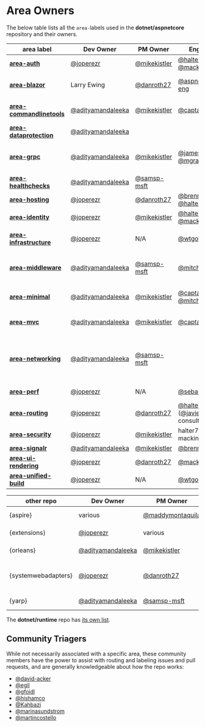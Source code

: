 # Area Owners

The below table lists all the `area-`labels used in the **dotnet/aspnetcore** repository and their owners.


| area label                                                                                                                    | Dev Owner                                                | PM Owner                                               | Engineers                                                                                        | Description                                                                                                                                                            |
| ----------------------------------------------------------------------------------------------------------------------------- | -------------------------------------------------------- | ------------------------------------------------------ | ------------------------------------------------------------------------------------------------ | ---------------------------------------------------------------------------------------------------------------------------------------------------------------------- |
| **[area-auth](https://github.com/dotnet/aspnetcore/issues?q=is%3Aissue+is%3Aopen+label%3Aarea-auth)**                         | [@joperezr](https://github.com/joperezr)                 | [@mikekistler](https://github.com/mikekistler)         | [@halter73](https://github.com/halter73)  [@mackinnonbuck](https://github.com/mackinnonbuck)     | Authn, Authz, OAuth, OIDC, Bearer                                                                                                                                      |
| **[area-blazor](https://github.com/dotnet/aspnetcore/issues?q=is%3Aissue+is%3Aopen+label%3Aarea-blazor)**                     | Larry Ewing                                              | [@danroth27](https://github.com/danroth27)             | [@aspnet-blazor-eng](https://github.com/aspnet-blazor-eng)                                       | Blazor, Razor Components (WASM issues may be moved to dotnet/runtime repo)                                                                                             |
| **[area-commandlinetools](https://github.com/dotnet/aspnetcore/issues?q=is%3Aissue+is%3Aopen+label%3Aarea-commandlinetools)** | [@adityamandaleeka](https://github.com/adityamandaleeka) | [@mikekistler](https://github.com/mikekistler)         | [@captainsafia](https://github.com/captainsafia)                                                 | Command line tools, dotnet-dev-certs, dotnet-user-jwts, and OpenAPI                                                                                                    |
| **[area-dataprotection](https://github.com/dotnet/aspnetcore/issues?q=is%3Aissue+is%3Aopen+label%3Aarea-dataprotection)**     | [@adityamandaleeka](https://github.com/adityamandaleeka) |                                                        |                                                                                                  | DataProtection                                                                                                                                                         |
| **[area-grpc](https://github.com/dotnet/aspnetcore/issues?q=is%3Aissue+is%3Aopen+label%3Aarea-grpc)**                         | [@adityamandaleeka](https://github.com/adityamandaleeka) | [@mikekistler](https://github.com/mikekistler)         | [@jamesnk](https://github.com/jamesnk)  [@mgravell](https://github.com/mgravell)                 | GRPC wire-up, templates (library itself is  https://github.com/grpc/grpc-dotnet)                                                                                       |
| **[area-healthchecks](https://github.com/dotnet/aspnetcore/issues?q=is%3Aissue+is%3Aopen+label%3Aarea-healthchecks)**         | [@adityamandaleeka](https://github.com/adityamandaleeka) | [@samsp-msft](https://github.com/samsp-msft)           |                                                                                                  | Healthchecks (some bugs also in Extensions repo)                                                                                                                       |
| **[area-hosting](https://github.com/dotnet/aspnetcore/issues?q=is%3Aissue+is%3Aopen+label%3Aarea-hosting)**                   | [@joperezr](https://github.com/joperezr)                 | [@danroth27](https://github.com/danroth27)             | [@brennanconroy](https://github.com/brennanconroy)  [@halter73](https://github.com/halter73)     | Includes Hosting                                                                                                                                                       |
| **[area-identity](https://github.com/dotnet/aspnetcore/issues?q=is%3Aissue+is%3Aopen+label%3Aarea-identity)**                 | [@joperezr](https://github.com/joperezr)                 | [@mikekistler](https://github.com/mikekistler)         | [@halter73](https://github.com/halter73)  [@mackinnonbuck](https://github.com/mackinnonbuck)     | Identity and providers                                                                                                                                                 |
| **[area-infrastructure](https://github.com/dotnet/aspnetcore/issues?q=is%3Aissue+is%3Aopen+label%3Aarea-infrastructure)**     | [@joperezr](https://github.com/joperezr)                 | N/A                                                    | [@wtgodbe](https://github.com/wtgodbe)                                                           | MSBuild projects/targets, build scripts, CI, Installers and shared framework                                                                                           |
| **[area-middleware](https://github.com/dotnet/aspnetcore/issues?q=is%3Aissue+is%3Aopen+label%3Aarea-middleware)**             | [@adityamandaleeka](https://github.com/adityamandaleeka) | [@samsp-msft](https://github.com/samsp-msft)           | [@mitchdenny](https://github.com/mitchdenny)                                                     | URL rewrite, redirect, response cache/compression, session, caching, and other general middlewares                                                                     |
| **[area-minimal](https://github.com/dotnet/aspnetcore/issues?q=is%3Aissue+is%3Aopen+label%3Aarea-minimal)**                   | [@adityamandaleeka](https://github.com/adityamandaleeka) | [@mikekistler](https://github.com/mikekistler)         | [@captainsafia](https://github.com/captainsafia)  [@mitchdenny](https://github.com/mitchdenny)   | Includes minimal APIs, endpoint filters, parameter binding, request delegate generator etc                                                                             |
| **[area-mvc](https://github.com/dotnet/aspnetcore/issues?q=is%3Aissue+is%3Aopen+label%3Aarea-mvc)**                           | [@adityamandaleeka](https://github.com/adityamandaleeka) | [@mikekistler](https://github.com/mikekistler)         | [@captainsafia](https://github.com/captainsafia)                                                 | MVC, Actions and Controllers, Localization, CORS, most templates                                                                                                       |
| **[area-networking](https://github.com/dotnet/aspnetcore/issues?q=is%3Aissue+is%3Aopen+label%3Aarea-networking)**             | [@adityamandaleeka](https://github.com/adityamandaleeka) | [@samsp-msft](https://github.com/samsp-msft)           |                                                                                                  | Includes Kestrel/servers, protocols such as HTTP/2, HTTP3, YARP, jsonpatch, bedrock, websockets, http client factory, http abstractions, networking aspects of caching |
| **[area-perf](https://github.com/dotnet/aspnetcore/issues?q=is%3Aissue+is%3Aopen+label%3Aarea-perf)**                         | [@joperezr](https://github.com/joperezr)                 | N/A                                                    | [@sebastienros](https://github.com/sebastienros)                                                 | Autofiled performance bugs, perf infra.                                                                                                                                |
| **[area-routing](https://github.com/dotnet/aspnetcore/issues?q=is%3Aissue+is%3Aopen+label%3Aarea-routing)**                   | [@joperezr](https://github.com/joperezr)                 | [@danroth27](https://github.com/danroth27)             | [@halter73](https://github.com/halter73)  ([@javiercn](https://github.com/javiercn)  consulting) | Routing                                                                                                                                                                |
| **[area-security](https://github.com/dotnet/aspnetcore/issues?q=is%3Aissue+is%3Aopen+label%3Aarea-security)**                 | [@joperezr](https://github.com/joperezr)                 | [@mikekistler](https://github.com/mikekistler)         | halter73, mackinnonbuck                                                                          | security features/work                                                                                                                                                 |
| **[area-signalr](https://github.com/dotnet/aspnetcore/issues?q=is%3Aissue+is%3Aopen+label%3Aarea-signalr)**                   | [@adityamandaleeka](https://github.com/adityamandaleeka) | [@mikekistler](https://github.com/mikekistler)         | [@brennanconroy](https://github.com/brennanconroy)                                               | SignalR clients and servers                                                                                                                                            |
| **[area-ui-rendering](https://github.com/dotnet/aspnetcore/issues?q=is%3Aissue+is%3Aopen+label%3Aarea-ui-rendering)**         | [@joperezr](https://github.com/joperezr)                 | [@danroth27](https://github.com/danroth27)             | [@mackinnonbuck](https://github.com/mackinnonbuck)                                               | MVC Views/Pages, Razor Views/Page                                                                                                                                      |
| **[area-unified-build](https://github.com/dotnet/aspnetcore/issues?q=is%3Aissue+is%3Aopen+label%3Aarea-unified-build)**       | [@joperezr](https://github.com/joperezr)                 | N/A                                                    | [@wtgodbe](https://github.com/wtgodbe)                                                           | Work related to https://github.com/dotnet/dotnet                                                                                                                       |

| other repo                                                                                                                    | Dev Owner                                                | PM Owner                                               | Engineers                                                                                        | Description                                                                                                                                                            |
| ----------------------------------------------------------------------------------------------------------------------------- | -------------------------------------------------------- | ------------------------------------------------------ | ------------------------------------------------------------------------------------------------ | ---------------------------------------------------------------------------------------------------------------------------------------------------------------------- |
| {aspire}                                                                                                                      | various                                                  | [@maddymontaquila](https://github.com/maddymontaquila) |                                                                                                  | [https://github.com/dotnet/aspire](https://github.com/dotnet/aspire)                                                                                                   |
| {extensions}                                                                                                                  | [@joperezr](https://github.com/joperezr)                 | various                                                | [@russkie](https://github.com/russkie)                                                           | [https://github.com/dotnet/extensions](https://github.com/dotnet/extensions)                                                                                           |
| {orleans}                                                                                                                     | [@adityamandaleeka](https://github.com/adityamandaleeka) | [@mikekistler](https://github.com/mikekistler)         |                                                                                                  | [https://github.com/dotnet/orleans](https://github.com/dotnet/orleans)                                                                                                 |
| {systemwebadapters}                                                                                                           | [@joperezr](https://github.com/joperezr)                 | [@danroth27](https://github.com/danroth27)             |                                                                                                  | [https://github.com/dotnet/systemweb-adapters](https://github.com/dotnet/systemweb-adapters)                                                                           |
| {yarp}                                                                                                                        | [@adityamandaleeka](https://github.com/adityamandaleeka) | [@samsp-msft](https://github.com/samsp-msft)           | [@benjaminpetit](https://github.com/benjaminpetit)                                               | [https://github.com/dotnet/yarp](https://github.com/dotnet/yarp)                                                                                                       |

The **dotnet/runtime** repo has [its own list](https://github.com/dotnet/runtime/blob/main/docs/area-owners.md).

## Community Triagers

While not necessarily associated with a specific area, these community members have the power to assist with routing and labeling issues and pull requests, and are generally knowledgeable about how the repo works:

- [@david-acker](https://github.com/david-acker)
- [@egil](https://github.com/egil)
- [@gfoidl](https://github.com/gfoidl)
- [@hishamco](https://github.com/hishamco)
- [@Kahbazi](https://github.com/Kahbazi)
- [@marinasundstrom](https://github.com/marinasundstrom)
- [@martincostello](https://github.com/martincostello)
